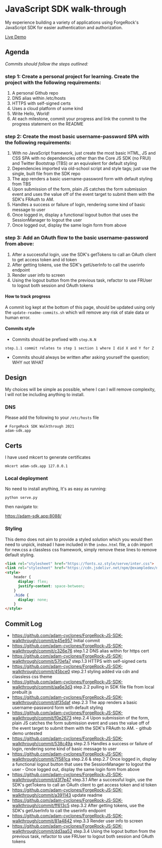 # JavaScript SDK walk-through
My experience building a variety of applications using ForgeRock's JavaScript SDK for easier authentication and authorization.

[Live Demo](https://adam-cyclones.github.io/ForgeRock-JS-SDK-walkthrough/index.html)

## Agenda
_Commits should follow the steps outlined:_
### step 1: Create a personal project for learning. Create the project with the following requirements:
1. A personal Github repo
2. DNS alias within /etc/hosts
3. HTTPS with self-signed certs
4. Uses a cloud platform of some kind
5. Write Hello, World!
6. At each milestone, commit your progress and link the commit to the progress statement on the README
### step 2: Create the most basic username-password SPA with the following requirements:
1. With no JavaScript framework, just create the most basic HTML, JS and CSS SPA with no dependencies other than the Core JS SDK (no FRUI) and Twitter Bootstrap (TBS) or an equivalent for default styling
2. Dependencies imported via old-school script and style tags; just use the single, built file from the SDK repo
3. The app renders a basic username-password form with default styling from TBS
4. Upon submission of the form, plain JS catches the form submission event and uses the value off of the event target to submit them with the SDK's FRAuth to AM.
5. Handles a success or failure of login, rendering some kind of basic message to user
6. Once logged in, display a functional logout button that uses the SessionManager to logout the user
7. Once logged out, display the same login form from above
### step 3: Add an OAuth flow to the basic username-password from above:
1. After a successful login, use the SDK's getTokens to call an OAuth client to get access token and id token
2. After getting tokens, use the SDK's getUserInfo to call the userinfo endpoint
3. Render user info to screen
4. Using the logout button from the previous task, refactor to use FRUser to logout both session and OAuth tokens

#### How to track progress
A commit log kept at the bottom of this page, should be updated using only the `update-readme-commits.sh` which will remove any risk of
stale data or human error. 

#### Commits style
- Commits should be prefixed with `step.N.N` 
```
step.1.1 commit relates to step 1 section 1 where I did X and Y for Z
```
- Commits should always be written after asking yourself the question; WHY not WHAT

## Design
My choices will be simple as possible, where I can I will remove complexity, I will not be including anything to install.

### DNS
Please add the following to your `/etc/hosts` file
```
# ForgeRock SDK Walkthrough 2021
adam-sdk.app
```

## Certs
I have used mkcert to generate certificates
```
mkcert adam-sdk.app 127.0.0.1
```

### Local deployment
No need to install anything, It's as easy as running:
```
python serve.py
```

then navigate to:

https://adam-sdk.app:8088/

### Styling
This demo does not aim to provide a styled solution which you would then need to unpick, instead I have included in the 
`index.html` file, a cdn import for new.css a classless css framework, simply remove these lines to remove default styling.
``` html
<link rel="stylesheet" href="https://fonts.xz.style/serve/inter.css">
<link rel="stylesheet" href="https://cdn.jsdelivr.net/npm/@exampledev/new.css@1.1.2/new.min.css">
<style>
    header {
      display: flex;
      justify-content: space-between;
    }
    .hide {
      display: none;
    }
</style>
```

## Commit Log
- https://github.com/adam-cyclones/ForgeRock-JS-SDK-walkthrough/commit/e45e957 Initial commit
- https://github.com/adam-cyclones/ForgeRock-JS-SDK-walkthrough/commit/c326e76 step.1.2 DNS alias within  for https cert
- https://github.com/adam-cyclones/ForgeRock-JS-SDK-walkthrough/commit/570efa7 step.1.3 HTTPS with self-signed certs
- https://github.com/adam-cyclones/ForgeRock-JS-SDK-walkthrough/commit/45bce0 step.2.1 styling added via cdn and classless css theme
- https://github.com/adam-cyclones/ForgeRock-JS-SDK-walkthrough/commit/aa6e3d3 step.2.2 pulling in SDK file file from local prebuilt js
- https://github.com/adam-cyclones/ForgeRock-JS-SDK-walkthrough/commit/df35daf step.2.3 The app renders a basic username-password form with default styling
- https://github.com/adam-cyclones/ForgeRock-JS-SDK-walkthrough/commit/f0e2673 step.2.4 Upon submission of the form, plain JS catches the form submission event and uses the value off of the event target to submit them with the SDK's FRAuth to AM. - github demo untested
- https://github.com/adam-cyclones/ForgeRock-JS-SDK-walkthrough/commit/538c49a step.2.5 Handles a success or failure of login, rendering some kind of basic message to user
- https://github.com/adam-cyclones/ForgeRock-JS-SDK-walkthrough/commit/7f581ca step.2.6 & step.2.7 Once logged in, display a functional logout button that uses the SessionManager to logout the user - Once logged out, display the same login form from above
- https://github.com/adam-cyclones/ForgeRock-JS-SDK-walkthrough/commit/d3f7e47 step.3.1 After a successful login, use the SDK's getTokens to call an OAuth client to get access token and id token
- https://github.com/adam-cyclones/ForgeRock-JS-SDK-walkthrough/commit/a391143 update readme
- https://github.com/adam-cyclones/ForgeRock-JS-SDK-walkthrough/commit/ff613c5 step.3.2 After getting tokens, use the SDK's getUserInfo to call the userinfo endpoint
- https://github.com/adam-cyclones/ForgeRock-JS-SDK-walkthrough/commit/81a4842 step.3.3 Render user info to screen
- https://github.com/adam-cyclones/ForgeRock-JS-SDK-walkthrough/commit/dd3aa52 step.3.4 Using the logout button from the previous task, refactor to use FRUser to logout both session and OAuth tokens

